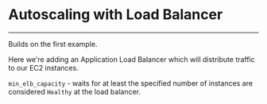 # Autoscaling with Load Balancer
---

Builds on the first example.

Here we're adding an Application Load Balancer which will distribute traffic to our EC2 instances.

`min_elb_capacity` - waits for at least the specified number of instances are considered `Healthy` at the load balancer.


